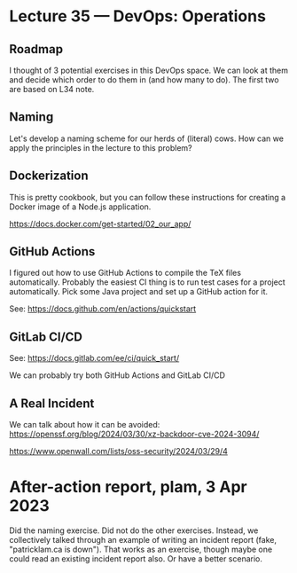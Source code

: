 # Lecture 35 — DevOps: Operations

## Roadmap

I thought of 3 potential exercises in this DevOps space. We can look at them and
decide which order to do them in (and how many to do). The first two are based
on L34 note.

## Naming

Let's develop a naming scheme for our herds of (literal) cows. How can we apply
the principles in the lecture to this problem?

## Dockerization

This is pretty cookbook, but you can follow these instructions for creating a
Docker image of a Node.js application.

<https://docs.docker.com/get-started/02_our_app/>

## GitHub Actions

I figured out how to use GitHub Actions to compile the TeX files automatically.
Probably the easiest CI thing is to run test cases for a project automatically.
Pick some Java project and set up a GitHub action for it.

See: <https://docs.github.com/en/actions/quickstart>

## GitLab CI/CD

See: <https://docs.gitlab.com/ee/ci/quick_start/>

We can probably try both GitHub Actions and GitLab CI/CD

## A Real Incident

We can talk about how it can be avoided:
<https://openssf.org/blog/2024/03/30/xz-backdoor-cve-2024-3094/>

<https://www.openwall.com/lists/oss-security/2024/03/29/4>

# After-action report, plam, 3 Apr 2023

Did the naming exercise. Did not do the other exercises. Instead, we
collectively talked through an example of writing an incident report (fake,
"patricklam.ca is down"). That works as an exercise, though maybe one could read
an existing incident report also. Or have a better scenario.
